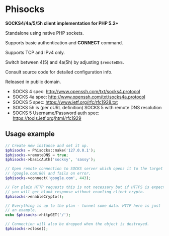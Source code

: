 # Phisocks
**SOCKS4/4a/5/5h client implementation for PHP 5.2+**

Standalone using native PHP sockets.

Supports basic authentication and **CONNECT** command.

Supports TCP and IPv4 only.

Switch between 4(5) and 4a(5h) by adjusting `$remoteDNS`.

Consult source code for detailed configuration info.

Released in public domain.

* SOCKS 4 spec:   http://www.openssh.com/txt/socks4.protocol
* SOCKS 4a spec:  http://www.openssh.com/txt/socks4a.protocol
* SOCKS 5 spec:   https://www.ietf.org/rfc/rfc1928.txt
* SOCKS 5h is (per cURL definition) SOCKS 5 with remote DNS resolution
* SOCKS 5 Username/Password auth spec:  https://tools.ietf.org/html/rfc1929

## Usage example

```PHP
// Create new instance and set it up.
$phisocks = Phisocks::make('127.0.0.1');
$phisocks->remoteDNS = true;
$phisocks->basicAuth('socksy', 'sassy');

// Open remote connection to SOCKS server which opens it to the target
// (google.com:80) and fails on error.
$phisocks->connect('google.com', 443);

// For plain HTTP requests this is not necessary but if HTTPS is expected
// you will get blank response without enavling client crypto.
$phisocks->enableCrypto();

// Everything is up to the plan - tunnel some data. HTTP here is just
// an example.
echo $phisocks->httpGET('/');

// Connection will also be dropped when the object is destroyed.
$phisocks->close();
```
